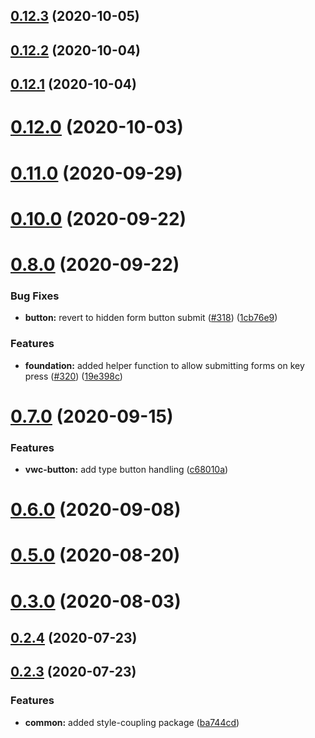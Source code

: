 ## [0.12.3](https://github.com/vonage/vivid/compare/v0.12.2...v0.12.3) (2020-10-05)



## [0.12.2](https://github.com/vonage/vivid/compare/v0.12.1...v0.12.2) (2020-10-04)



## [0.12.1](https://github.com/vonage/vivid/compare/v0.12.0...v0.12.1) (2020-10-04)



# [0.12.0](https://github.com/vonage/vivid/compare/v0.11.0...v0.12.0) (2020-10-03)



# [0.11.0](https://github.com/vonage/vivid/compare/v0.10.0...v0.11.0) (2020-09-29)



# [0.10.0](https://github.com/vonage/vivid/compare/v0.9.0...v0.10.0) (2020-09-22)



# [0.8.0](https://github.com/vonage/vivid/compare/v0.7.0...v0.8.0) (2020-09-22)


### Bug Fixes

* **button:** revert to hidden form button submit ([#318](https://github.com/vonage/vivid/issues/318)) ([1cb76e9](https://github.com/vonage/vivid/commit/1cb76e99bc814ec978108a1a3230f79b27b0294d))


### Features

* **foundation:** added helper function to allow submitting forms on key press ([#320](https://github.com/vonage/vivid/issues/320)) ([19e398c](https://github.com/vonage/vivid/commit/19e398c157ec577a3e553ea07649896932ed13bd))



# [0.7.0](https://github.com/vonage/vivid/compare/v0.6.0...v0.7.0) (2020-09-15)


### Features

* **vwc-button:** add type button handling ([c68010a](https://github.com/vonage/vivid/commit/c68010abecd205267e311cdaeb9cc9065a4c17a2))



# [0.6.0](https://github.com/vonage/vivid/compare/v0.5.0...v0.6.0) (2020-09-08)



# [0.5.0](https://github.com/vonage/vivid/compare/v0.4.0...v0.5.0) (2020-08-20)



# [0.3.0](https://github.com/vonage/vivid/compare/v0.2.4...v0.3.0) (2020-08-03)



## [0.2.4](https://github.com/vonage/vivid/compare/v0.2.3...v0.2.4) (2020-07-23)



## [0.2.3](https://github.com/vonage/vivid/compare/v0.2.2...v0.2.3) (2020-07-23)


### Features

* **common:** added style-coupling package ([ba744cd](https://github.com/vonage/vivid/commit/ba744cdf12d0f963770a476e9198ac3126266fd0))



